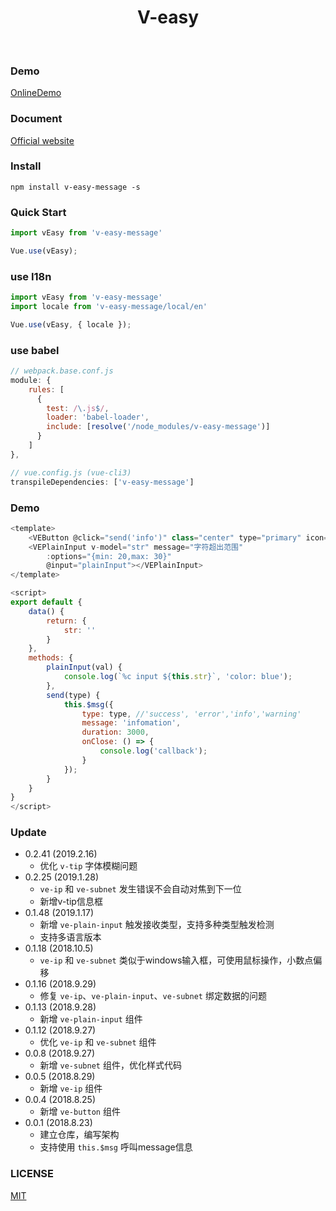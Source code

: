 <h1 align="center">V-easy</h1>

<p align="center">
	<a href="https://github.com/Linkontoask/v-easy"><img src="https://img.shields.io/badge/v--easy-v0.2.42-blue.svg" alt=""></a>
	<a href="https://github.com/Linkontoask/v-easy"><img src="https://img.shields.io/badge/size-239kb-green.svg" alt=""></a>
	<a href="https://github.com/Linkontoask/v-easy"><img src="https://img.shields.io/badge/vue-2.x-orange.svg" alt=""></a>
	<a href="https://github.com/Linkontoask/v-easy"><img src="https://img.shields.io/badge/license-MIT-red.svg" alt=""></a>
</p>

### Demo
[OnlineDemo](https://linkontoask.github.io/demo/v-easy/index.html)

### Document
[Official website](http://linkorg.club)

### Install
```
npm install v-easy-message -s
```

### Quick Start
``` javascript
import vEasy from 'v-easy-message'

Vue.use(vEasy);
```

### use I18n
```javascript
import vEasy from 'v-easy-message'
import locale from 'v-easy-message/local/en'

Vue.use(vEasy, { locale });
```

### use babel
``` javascript
// webpack.base.conf.js
module: {
    rules: [
      {
        test: /\.js$/,
        loader: 'babel-loader',
        include: [resolve('/node_modules/v-easy-message')]
      }
    ]
},

// vue.config.js (vue-cli3)
transpileDependencies: ['v-easy-message']
```

### Demo
``` javascript
<template>
    <VEButton @click="send('info')" class="center" type="primary" icon="chrome" :rotate="true" :circle="true"></VEButton>
    <VEPlainInput v-model="str" message="字符超出范围" 
        :options="{min: 20,max: 30}" 
        @input="plainInput"></VEPlainInput>
</template>

<script>
export default {
    data() {
        return: {
            str: ''
        }
    },
    methods: {
        plainInput(val) {
            console.log(`%c input ${this.str}`, 'color: blue');
        },
        send(type) {
            this.$msg({
                type: type, //'success', 'error','info','warning'
                message: 'infomation',
                duration: 3000,
                onClose: () => {
                    console.log('callback');
                }
            });
        }
    }
}
</script>
```

### Update
+ 0.2.41 (2019.2.16)
    + 优化 `v-tip` 字体模糊问题
+ 0.2.25 (2019.1.28)
    + `ve-ip` 和 `ve-subnet` 发生错误不会自动对焦到下一位
    + 新增v-tip信息框
+ 0.1.48 (2019.1.17)
    + 新增 `ve-plain-input` 触发接收类型，支持多种类型触发检测
    + 支持多语言版本
+ 0.1.18 (2018.10.5)
    + `ve-ip` 和 `ve-subnet` 类似于windows输入框，可使用鼠标操作，小数点偏移
+ 0.1.16 (2018.9.29)
    + 修复 `ve-ip`、`ve-plain-input`、`ve-subnet` 绑定数据的问题
+ 0.1.13 (2018.9.28)
    + 新增 `ve-plain-input` 组件
+ 0.1.12 (2018.9.27)
    + 优化 `ve-ip` 和 `ve-subnet` 组件
+ 0.0.8 (2018.9.27)
    + 新增 `ve-subnet` 组件，优化样式代码
+ 0.0.5 (2018.8.29)
    + 新增 `ve-ip` 组件
+ 0.0.4 (2018.8.25)
    + 新增 `ve-button` 组件
+ 0.0.1 (2018.8.23)
    + 建立仓库，编写架构
    + 支持使用 `this.$msg` 呼叫message信息

### LICENSE
[MIT](https://raw.githubusercontent.com/Linkontoask/v-easy/master/src/components/v-easy/LICENSE)
